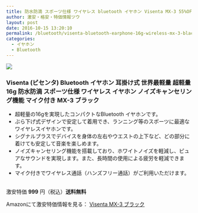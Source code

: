 ```yaml
---
title: 防水防滴 スポーツ仕様 ワイヤレス bluetooth イヤホン Visenta MX-3 55%OFF特価999円！送料無料！
author: 激安・格安・特価情報ツウ
layout: post
date: 2016-10-15 13:20:10
permalink: /bluetooth/visenta-bluetooth-earphone-16g-wireless-mx-3-black-999-amazon.html
categories:
  - イヤホン
  - Bluetooth
---
```


<div class="img-bg2 img_L">
<a  href="https://www.amazon.co.jp/gp/product/B01B7MVE0E/ref=as_li_qf_sp_asin_il?ie=UTF8&camp=247&creative=1211&creativeASIN=B01B7MVE0E&linkCode=as2&tag=tokkajohotsu-22" target="_blank"><img border="0" src="//ws-fe.amazon-adsystem.com/widgets/q?_encoding=UTF8&ASIN=B01B7MVE0E&Format=_SL250_&ID=AsinImage&MarketPlace=JP&ServiceVersion=20070822&WS=1&tag=tokkajohotsu-22" ></a><img src="//ir-jp.amazon-adsystem.com/e/ir?t=tokkajohotsu-22&l=as2&o=9&a=B01B7MVE0E" width="1" height="1" border="0" alt="" style="border:none !important; margin:0px !important;" />
</div>

### Visenta (ビセンタ) Bluetooth イヤホン 耳掛け式 世界最軽量 超軽量16g 防水防滴 スポーツ仕様 ワイヤレス イヤホン ノイズキャンセリング機能 マイク付き MX-3 ブラック
<!--more-->

* 超軽量の16gを実現したコンパクトなBluetooth イヤホンです。
* ぶら下げ式デザインで安定して着用でき、ランニング等のスポーツに最適なワイヤレスイヤホンです。
* シグナルプラスでデバイスを身体の左右やウエストの上下など、どの部分に着けても安定して音楽を楽しめます。
* ノイズキャンセリング機能を搭載しており、ホワイトノイズを軽減し、ピュアなサウンドを実現します。また、長時間の使用による疲労を軽減できます。
* マイク付きでワイヤレス通話（ハンズフリー通話）がご利用いただけます。

<br clear="all" />激安特価 <span class="tokka-price"><strong>999</strong></span> 円（税込）**送料無料**

Amazonにて激安特価情報を見る： <span class="fs150p"><a href="https://www.amazon.co.jp/gp/product/B01B7MVE0E/ref=as_li_qf_sp_asin_il?ie=UTF8&camp=247&creative=1211&creativeASIN=B01B7MVE0E&linkCode=as2&tag=tokkajohotsu-22" target="_blank">Visenta MX-3 ブラック</a></span>
